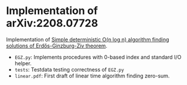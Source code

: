 # Implementation of arXiv:2208.07728

Implementation of [Simple deterministic O\(n log n\) algorithm finding solutions of Erdős-Ginzburg-Ziv theorem](https://arxiv.org/abs/2208.07728).

- `EGZ.py`: Implements procedures with 0-based index and standard I/O helper.
- `tests`: Testdata testing correctness of `EGZ.py`
- `linear.pdf`: First draft of linear time algorithm finding zero-sum.

